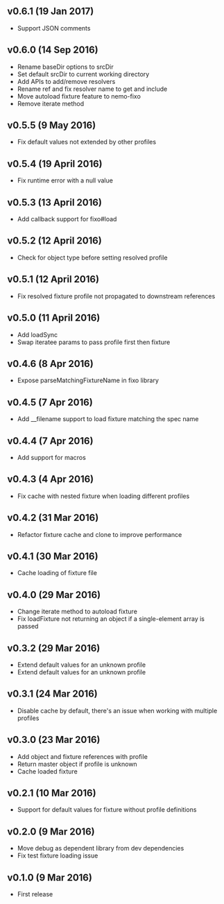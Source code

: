 ## v0.6.1 (19 Jan 2017)
* Support JSON comments

## v0.6.0 (14 Sep 2016)
* Rename baseDir options to srcDir
* Set default srcDir to current working directory
* Add APIs to add/remove resolvers
* Rename ref and fix resolver name to get and include
* Move autoload fixture feature to nemo-fixo
* Remove iterate method

## v0.5.5 (9 May 2016)
* Fix default values not extended by other profiles

## v0.5.4 (19 April 2016)
* Fix runtime error with a null value

## v0.5.3 (13 April 2016)
* Add callback support for fixo#load

## v0.5.2 (12 April 2016)
* Check for object type before setting resolved profile

## v0.5.1 (12 April 2016)
* Fix resolved fixture profile not propagated to downstream references

## v0.5.0 (11 April 2016)
* Add loadSync
* Swap iteratee params to pass profile first then fixture

## v0.4.6 (8 Apr 2016)
* Expose parseMatchingFixtureName in fixo library

## v0.4.5 (7 Apr 2016)
* Add \_\_filename support to load fixture matching the spec name

## v0.4.4 (7 Apr 2016)
* Add support for macros

## v0.4.3 (4 Apr 2016)
* Fix cache with nested fixture when loading different profiles

## v0.4.2 (31 Mar 2016)
* Refactor fixture cache and clone to improve performance

## v0.4.1 (30 Mar 2016)
* Cache loading of fixture file

## v0.4.0 (29 Mar 2016)
* Change iterate method to autoload fixture
* Fix loadFixture not returning an object if a single-element array is passed

## v0.3.2 (29 Mar 2016)
* Extend default values for an unknown profile
* Extend default values for an unknown profile

## v0.3.1 (24 Mar 2016)
* Disable cache by default, there's an issue when working with multiple profiles

## v0.3.0 (23 Mar 2016)
* Add object and fixture references with profile
* Return master object if profile is unknown
* Cache loaded fixture

## v0.2.1 (10 Mar 2016)
* Support for default values for fixture without profile definitions

## v0.2.0 (9 Mar 2016)
* Move debug as dependent library from dev dependencies
* Fix test fixture loading issue

## v0.1.0 (9 Mar 2016)
* First release
